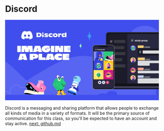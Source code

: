 # Discord

![Discord Logo](image-1.png)

Discord is a messaging and sharing platform that allows people to exchange all kinds of media in a variety of formats. It will be the primary source of communication for this class, so you'll be expected to have an account and stay active. 
[next: github.md](/05_github.md)